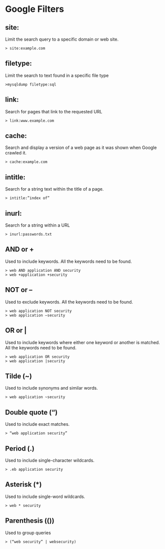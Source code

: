 # Google Filters

## site:

Limit the search query to a specific domain or web site. 	

```
> site:example.com
```

## filetype:

Limit the search to text found in a specific file type 	

```
>mysqldump filetype:sql
```

## link:

Search for pages that link to the requested URL 	

```
> link:www.example.com
```

## cache:

Search and display a version of a web page as it was shown when Google crawled it. 	

```
> cache:example.com
```

## intitle:

Search for a string text within the title of a page. 	

```
> intitle:”index of”
```

## inurl:

Search for a string within a URL 	

```
> inurl:passwords.txt
```

## AND or +

Used to include keywords. All the keywords need to be found. 	

```
> web AND application AND security
> web +application +security
```

## NOT or –

Used to exclude keywords. All the keywords need to be found. 	

```
> web application NOT security
> web application –security
```

## OR or |

Used to include keywords where either one keyword or another is matched. All the keywords need to be found. 	

```
> web application OR security
> web application |security
```

## Tilde (~)

Used to include synonyms and similar words. 	

```
> web application ~security
```

## Double quote (“)

Used to include exact matches. 	

```
> “web application security”
```

## Period (.)

Used to include single-character wildcards. 	

```
> .eb application security
```

## Asterisk (*)

Used to include single-word wildcards. 	

```
> web * security
```

## Parenthesis (())

Used to group queries 	

```
> (“web security” | websecurity)
```
